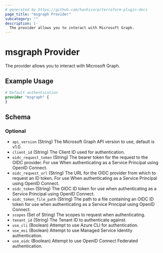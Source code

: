 ```yaml
---
# generated by https://github.com/hashicorp/terraform-plugin-docs
page_title: "msgraph Provider"
subcategory: ""
description: |-
  The provider allows you to interact with Microsoft Graph.
---
```


# msgraph Provider

The provider allows you to interact with Microsoft Graph.

## Example Usage

```terraform
# Default authentication
provider "msgraph" {
}
```

<!-- schema generated by tfplugindocs -->
## Schema

### Optional

- `api_version` (String) The Microsoft Graph API version to use, default is v1.0.
- `client_id` (String) The Client ID used for authentication.
- `oidc_request_token` (String) The bearer token for the request to the OIDC provider. For use When authenticating as a Service Principal using OpenID Connect.
- `oidc_request_url` (String) The URL for the OIDC provider from which to request an ID token. For use When authenticating as a Service Principal using OpenID Connect.
- `oidc_token` (String) The OIDC ID token for use when authenticating as a Service Principal using OpenID Connect.
- `oidc_token_file_path` (String) The path to a file containing an OIDC ID token for use when authenticating as a Service Principal using OpenID Connect.
- `scopes` (Set of String) The scopes to request when authenticating.
- `tenant_id` (String) The Tenant ID to authenticate against.
- `use_cli` (Boolean) Attempt to use Azure CLI for authentication.
- `use_msi` (Boolean) Attempt to use Managed Service Identity authentication.
- `use_oidc` (Boolean) Attempt to use OpenID Connect Federated authentication.
